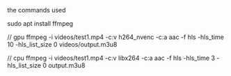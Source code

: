 the commands used

sudo apt install ffmpeg

// gpu
ffmpeg -i videos/test1.mp4 -c:v h264_nvenc -c:a aac -f hls -hls_time 10  -hls_list_size 0 videos/output.m3u8 

// cpu
ffmpeg -i videos/test1.mp4 -c:v libx264 -c:a aac -f hls -hls_time 3  -hls_list_size 0 output.m3u8